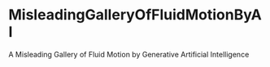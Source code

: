 # MisleadingGalleryOfFluidMotionByAI
A Misleading Gallery of Fluid Motion by Generative Artificial Intelligence
